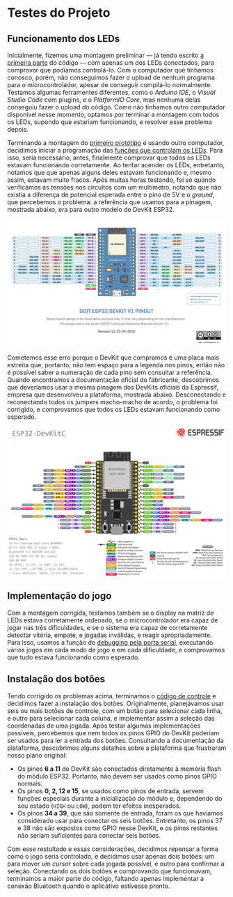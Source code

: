 # Testes do Projeto

## Funcionamento dos LEDs

Inicialmente, fizemos uma montagem preliminar — já tendo escrito
[a primeira parte](03-Desenvolvimento.md#desenvolvimento-do-c%C3%B3digo) do
código — com apenas um dos LEDs conectados, para comprovar que podíamos
controlá-lo. Com o computador que tínhamos conosco, porém, não conseguimos fazer
o upload de nenhum programa para o microcontrolador, apesar de conseguir
compilá-lo normalmente. Testamos algumas ferramentes diferentes, como o _Arduino
IDE_, o _Visual Studio Code_ com plugins, e o _PlatformIO Core_, mas nenhuma
delas conseguiu fazer o upload do código. Como não tínhamos outro computador
disponível nesse momento, optamos por terminar a montagem com todos os LEDs,
supondo que estariam funcionando, e resolver esse problema depois.

Terminando a montagem do [primeiro protótipo](03-Desenvolvimento.md#montagem) e
usando outro computador, decidimos iniciar a programação das
[funções que controlam os LEDs](/Codigo/src/io.c). Para isso, seria necessário,
antes, finalmente comprovar que todos os LEDs estavam funcionando corretamente.
Ao tentar acender os LEDs, entretanto, notamos que que apenas alguns deles
estavam funcionando e, mesmo assim, estavam muito fracos. Após muitas horas
testando, foi só quando verificamos as tensões nos circuitos com um multímetro,
notando que não existia a diferença de potencial esperada entre o pino de 5V e o
_ground_, que percebemos o problema: a referência que usamos para a pinagem,
mostrada abaixo, era para outro modelo de DevKit ESP32.

![Pinagem incorreta que usamos](Figuras/pinout_errado.png)

Cometemos esse erro porque o DevKit que compramos é uma placa mais estreita que,
portanto, não tem espaço para a legenda nos pinos, então não é possível saber a
numeração de cada pino sem consultar a referência. Quando encontramos a
documentação oficial do fabricante, descobrimos que deveríamos usar a mesma
pinagem dos DevKits oficiais da Espressif, empresa que desenvolveu a plataforma,
mostrada abaixo. Desconectando e reconectando todos os jumpers macho-macho de
acordo, o problema foi corrigido, e comprovamos que todos os LEDs estavam
funcionando como esperado.

![Pinagem correta para a correção](Figuras/pinout_correto.png)

## Implementação do jogo

Com a montagem corrigida, testamos também se o display na matriz de LEDs estava
corretamente ordenado, se o microcontrolador era capaz de jogar nas três
dificuldades, e se o sistema era capaz de corretamente detectar vitória, empate,
e jogadas inválidas, e reagir apropriadamente. Para isso, usamos a função de
[debugging pela porta serial](/Manual/README.md#debugging), executando vários
jogos em cada modo de jogo e em cada dificuldade, e comprovamos que tudo estava
funcionando como esperado.

## Instalação dos botões

Tendo corrigido os problemas acima, terminamos o
[código de controle](/Codigo/src/io.c) e decidimos fazer a instalação dos
botões. Originalmente, planejávamos usar seis ou mais botões de controle, com um
botão para selecionar cada linha, e outro para selecionar cada coluna, e
implementar assim a seleção das coordenadas de uma jogada. Após testar algumas
implementações possíveis, percebemos que nem todos os pinos GPIO do DevKit
poderiam ser usados para ler a entrada dos botões. Consultando a documentação da
plataforma, descobrimos alguns detalhes sobre a plataforma que frustraram nosso
plano original:

- Os pinos **6 a 11** do DevKit são conectados diretamente à memória flash do
  módulo ESP32. Portanto, não devem ser usados como pinos GPIO normais.
- Os pinos **0, 2, 12 e 15**, se usados como pinos de entrada, servem funções
  especiais durante a inicialização do módulo e, dependendo do seu estado
  (`HIGH` ou `LOW`), podem ter efeitos inesperados.
- Os pinos **34 a 39**, que são somente de entrada, foram os que havíamos
  considerado usar para conectar os seis botões. Entretanto, os pinos 37 e 38
  não são expostos como GPIO nesse DevKit, e os pinos restantes não seriam
  suficientes para conectar seis botões.

Com esse restultado e essas considerações, decidimos repensar a forma como o
jogo seria controlado, e decidimos usar apenas dois botões: um para mover um
_cursor_ sobre cada jogada possível, e outro para confirmar a seleção.
Conectando os dois botões e comprovando que funcionavam, terminamos a maior
parte do código, faltando apenas implementar a conexão Bluetooth quando o
aplicativo estivesse pronto.